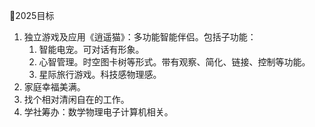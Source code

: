 🎯2025目标

1. 独立游戏及应用《逍遥猫》：多功能智能伴侣。包括子功能：
    1. 智能电宠。可对话有形象。
    2. 心智管理。时空图卡树等形式。带有观察、简化、链接、控制等功能。
    3. 星际旅行游戏。科技感物理感。
2. 家庭幸福美满。
3. 找个相对清闲自在的工作。
4. 学社筹办：数学物理电子计算机相关。
